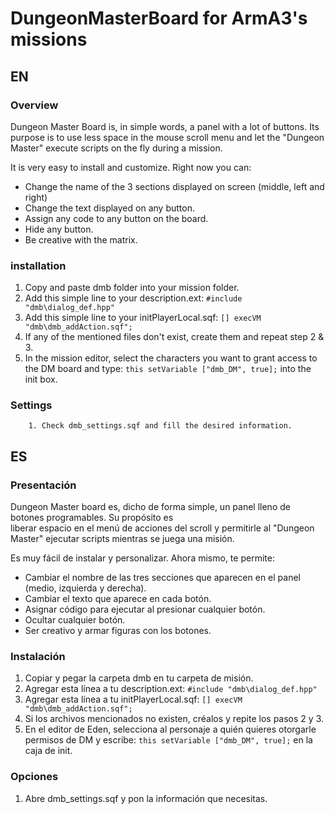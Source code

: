 # DungeonMasterBoard for ArmA3's missions

## EN

### Overview

Dungeon Master Board is, in simple words, a panel with a lot of buttons. Its purpose is to use less space
in the mouse scroll menu and let the "Dungeon Master" execute scripts on the fly during a mission.

It is very easy to install and customize. Right now you can:

* Change the name of the 3 sections displayed on screen (middle, left and right)
* Change the text displayed on any button.
* Assign any code to any button on the board.
* Hide any button.
* Be creative with the matrix.

### installation

1. Copy and paste dmb folder into your mission folder.
2. Add this simple line to your description.ext:
        `#include "dmb\dialog_def.hpp"`
3. Add this simple line to your initPlayerLocal.sqf:
        `[] execVM "dmb\dmb_addAction.sqf";`
4. If any of the mentioned files don't exist, create them and repeat step 2 & 3.
5. In the mission editor, select the characters you want to grant access to the DM board and type:
        `this setVariable ["dmb_DM", true];`
into the init box.

### Settings

        1. Check dmb_settings.sqf and fill the desired information.

## ES

### Presentación

Dungeon Master board es, dicho de forma simple, un panel lleno de botones programables. Su propósito es  
liberar espacio en el menú de acciones del scroll y permitirle al "Dungeon Master" ejecutar scripts mientras
se juega una misión.

Es muy fácil de instalar y personalizar. Ahora mismo, te permite:

* Cambiar el nombre de las tres secciones que aparecen en el panel (medio, izquierda y derecha).
* Cambiar el texto que aparece en cada botón.
* Asignar código para ejecutar al presionar cualquier botón.
* Ocultar cualquier botón.
* Ser creativo y armar figuras con los botones.

### Instalación

1. Copiar y pegar la carpeta dmb en tu carpeta de misión.
2. Agregar esta línea a tu description.ext:
        `#include "dmb\dialog_def.hpp"`
3. Agregar esta línea a tu initPlayerLocal.sqf:
        `[] execVM "dmb\dmb_addAction.sqf";`
4. Si los archivos mencionados no existen, créalos y repite los pasos 2 y 3.
5. En el editor de Eden, selecciona al personaje a quién quieres otorgarle permisos de DM y escribe:
        `this setVariable ["dmb_DM", true];`
en la caja de init.

### Opciones

1. Abre dmb_settings.sqf y pon la información que necesitas.
